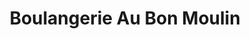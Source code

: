 ---
title: "Boulangerie Au Bon Moulin"
url: /saint-gratien/boulangerie-au-bon-moulin/
shop: Bäckerei
---